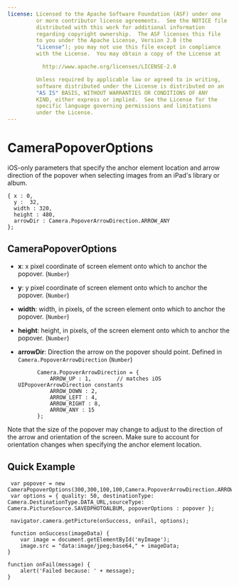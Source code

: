 ```yaml
---
license: Licensed to the Apache Software Foundation (ASF) under one
         or more contributor license agreements.  See the NOTICE file
         distributed with this work for additional information
         regarding copyright ownership.  The ASF licenses this file
         to you under the Apache License, Version 2.0 (the
         "License"); you may not use this file except in compliance
         with the License.  You may obtain a copy of the License at

           http://www.apache.org/licenses/LICENSE-2.0

         Unless required by applicable law or agreed to in writing,
         software distributed under the License is distributed on an
         "AS IS" BASIS, WITHOUT WARRANTIES OR CONDITIONS OF ANY
         KIND, either express or implied.  See the License for the
         specific language governing permissions and limitations
         under the License.
---
```


CameraPopoverOptions
====================

iOS-only parameters that specify the anchor element location and arrow
direction of the popover when selecting images from an iPad's library
or album.

    { x : 0,
      y :  32,
      width : 320,
      height : 480,
      arrowDir : Camera.PopoverArrowDirection.ARROW_ANY
    };

CameraPopoverOptions
--------------------

- __x__: x pixel coordinate of screen element onto which to anchor the popover. (`Number`)

- __y__: y pixel coordinate of screen element onto which to anchor the popover. (`Number`)

- __width__: width, in pixels, of the screen element onto which to anchor the popover. (`Number`)

- __height__: height, in pixels, of the screen element onto which to anchor the popover. (`Number`)

- __arrowDir__: Direction the arrow on the popover should point.  Defined in `Camera.PopoverArrowDirection` (`Number`)

            Camera.PopoverArrowDirection = {
                ARROW_UP : 1,        // matches iOS UIPopoverArrowDirection constants
                ARROW_DOWN : 2,
                ARROW_LEFT : 4,
                ARROW_RIGHT : 8,
                ARROW_ANY : 15
            };

Note that the size of the popover may change to adjust to the
direction of the arrow and orientation of the screen.  Make sure to
account for orientation changes when specifying the anchor element
location.

Quick Example
-------------

     var popover = new CameraPopoverOptions(300,300,100,100,Camera.PopoverArrowDirection.ARROW_ANY);
     var options = { quality: 50, destinationType: Camera.DestinationType.DATA_URL,sourceType: Camera.PictureSource.SAVEDPHOTOALBUM, popoverOptions : popover };
     
     navigator.camera.getPicture(onSuccess, onFail, options);
     
     function onSuccess(imageData) {
        var image = document.getElementById('myImage');
        image.src = "data:image/jpeg;base64," + imageData;
    }

    function onFail(message) {
        alert('Failed because: ' + message);
    }
     
